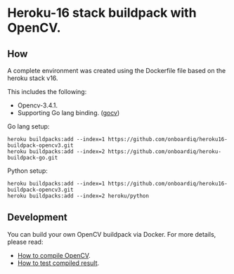 # Heroku-16 stack buildpack with OpenCV.

## How

A complete environment was created using the Dockerfile file based on the heroku stack v16.

This includes the following:
- Opencv-3.4.1.
- Supporting Go lang binding. ([gocv](https://github.com/hybridgroup/gocv))

Go lang setup:

```
heroku buildpacks:add --index=1 https://github.com/onboardiq/heroku16-buildpack-opencv3.git
heroku buildpacks:add --index=2 https://github.com/onboardiq/heroku-buildpack-go.git
```

Python setup:

```
heroku buildpacks:add --index=1 https://github.com/onboardiq/heroku16-buildpack-opencv3.git
heroku buildpacks:add --index=2 heroku/python
```

## Development

You can build your own OpenCV buildpack via Docker. For more details, please read:
- [How to compile OpenCV](Dockerfiles/opencv/README.md).
- [How to test compiled result](Dockerfiles/test-image/README.md).
